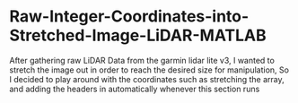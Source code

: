 # Raw-Integer-Coordinates-into-Stretched-Image-LiDAR-MATLAB
After gathering raw LiDAR Data from the garmin lidar lite v3, I wanted to stretch the image out in order to reach the desired size for manipulation, So I decided to play around with the coordinates such as stretching the array, and adding the headers in automatically whenever this section runs 
